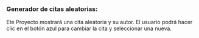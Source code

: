 ### Generador de citas aleatorias:
Ete Proyecto mostrará una cita aleatoria y su autor. El usuario podrá hacer clic en el botón azul para cambiar la cita y seleccionar una nueva.